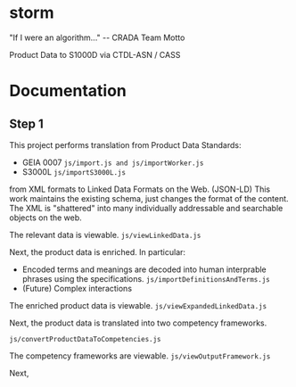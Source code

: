 # storm
"If I were an algorithm..." -- CRADA Team Motto

Product Data to S1000D via CTDL-ASN / CASS

# Documentation

## Step 1
This project performs translation from Product Data Standards:

* GEIA 0007 `js/import.js and js/importWorker.js`
* S3000L `js/importS3000L.js`

from XML formats to Linked Data Formats on the Web. (JSON-LD) This work maintains the existing schema, just changes the format of the content. The XML is "shattered" into many individually addressable and searchable objects on the web.

The relevant data is viewable. `js/viewLinkedData.js`

Next, the product data is enriched. In particular:

* Encoded terms and meanings are decoded into human interprable phrases using the specifications. `js/importDefinitionsAndTerms.js`
* (Future) Complex interactions

The enriched product data is viewable. `js/viewExpandedLinkedData.js`

Next, the product data is translated into two competency frameworks.

`js/convertProductDataToCompetencies.js`

The competency frameworks are viewable. `js/viewOutputFramework.js`

Next, 

#